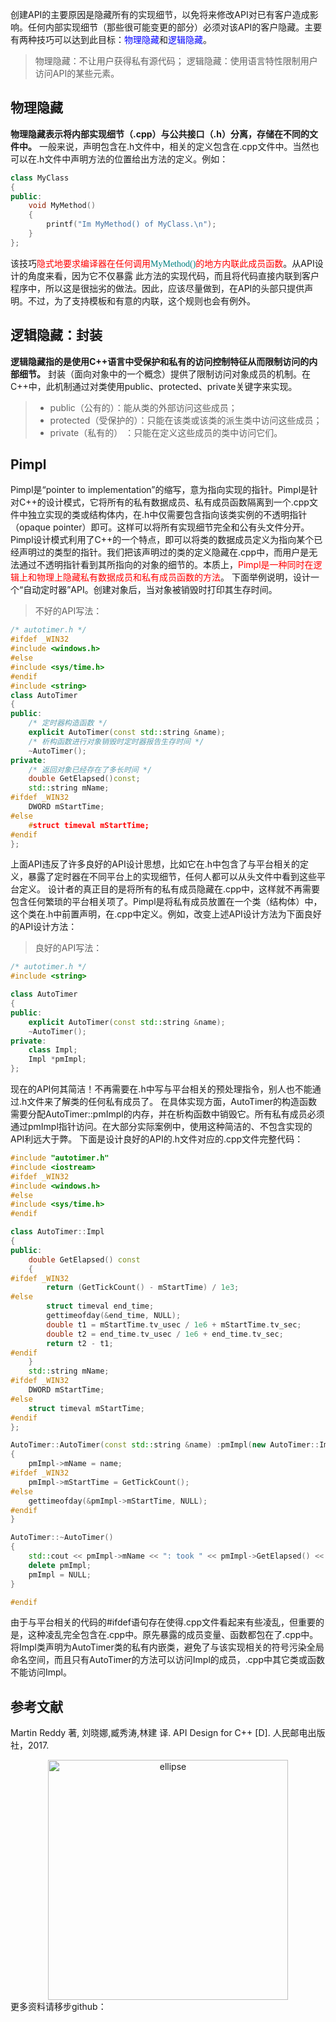 
创建API的主要原因是隐藏所有的实现细节，以免将来修改API对已有客户造成影响。任何内部实现细节（那些很可能变更的部分）必须对该API的客户隐藏。主要有两种技巧可以达到此目标：<font color=blue>物理隐藏</font>和<font color=blue>逻辑隐藏</font>。
>物理隐藏：不让用户获得私有源代码；
>逻辑隐藏：使用语言特性限制用户访问API的某些元素。
## 物理隐藏
**物理隐藏表示将内部实现细节（.cpp）与公共接口（.h）分离，存储在不同的文件中。**
一般来说，声明包含在.h文件中，相关的定义包含在.cpp文件中。当然也可以在.h文件中声明方法的位置给出方法的定义。例如：
```C++
class MyClass
{
public:
    void MyMethod()
    {
        printf("Im MyMethod() of MyClass.\n");
    }
};
```
该技巧<font color=red >隐式地要求编译器在任何调用<font color=Teal face="黑体">MyMethod()</font>的地方内联此成员函数</font>。从API设计的角度来看，因为它不仅暴露 此方法的实现代码，而且将代码直接内联到客户程序中，所以这是很拙劣的做法。因此，应该尽量做到，在API的头部只提供声明。不过，为了支持模板和有意的内联，这个规则也会有例外。
## 逻辑隐藏：封装
**逻辑隐藏指的是使用C++语言中受保护和私有的访问控制特征从而限制访问的内部细节。**
封装（面向对象中的一个概念）提供了限制访问对象成员的机制。在C++中，此机制通过对类使用public、protected、private关键字来实现。
>+ public（公有的）：能从类的外部访问这些成员；
>+ protected（受保护的）：只能在该类或该类的派生类中访问这些成员；
>+ private（私有的） ：只能在定义这些成员的类中访问它们。

## Pimpl
Pimpl是“pointer to implementation”的缩写，意为指向实现的指针。Pimpl是针对C++的设计模式，它将所有的私有数据成员、私有成员函数隔离到一个.cpp文件中独立实现的类或结构体内，在.h中仅需要包含指向该类实例的不透明指针（opaque pointer）即可。这样可以将所有实现细节完全和公有头文件分开。Pimpl设计模式利用了C++的一个特点，即可以将类的数据成员定义为指向某个已经声明过的类型的指针。我们把该声明过的类的定义隐藏在.cpp中，而用户是无法通过不透明指针看到其所指向的对象的细节的。本质上，<font color=red >Pimpl是一种同时在逻辑上和物理上隐藏私有数据成员和私有成员函数的方法</font>。
下面举例说明，设计一个“自动定时器”API。创建对象后，当对象被销毁时打印其生存时间。
>不好的API写法：
```C++
/* autotimer.h */
#ifdef _WIN32
#include <windows.h>
#else 
#include <sys/time.h>
#endif
#include <string>
class AutoTimer
{
public:
    /* 定时器构造函数 */
	explicit AutoTimer(const std::string &name);
	/* 析构函数进行对象销毁时定时器报告生存时间 */
	~AutoTimer();
private:
    /* 返回对象已经存在了多长时间 */
	double GetElapsed()const;
	std::string mName;
#ifdef _WIN32
    DWORD mStartTime;
#else
    #struct timeval mStartTime;
#endif
};
```
上面API违反了许多良好的API设计思想，比如它在.h中包含了与平台相关的定义，暴露了定时器在不同平台上的实现细节，任何人都可以从头文件中看到这些平台定义。
设计者的真正目的是将所有的私有成员隐藏在.cpp中，这样就不再需要包含任何繁琐的平台相关项了。Pimpl是将私有成员放置在一个类（结构体）中，这个类在.h中前置声明，在.cpp中定义。例如，改变上述API设计方法为下面良好的API设计方法：
>良好的API写法：
```C++
/* autotimer.h */
#include <string>

class AutoTimer
{
public:
	explicit AutoTimer(const std::string &name);
	~AutoTimer();
private:
	class Impl;
	Impl *pmImpl;
};
```
现在的API何其简洁！不再需要在.h中写与平台相关的预处理指令，别人也不能通过.h文件来了解类的任何私有成员了。
在具体实现方面，AutoTimer的构造函数需要分配AutoTimer::pmImpl的内存，并在析构函数中销毁它。所有私有成员必须通过pmImpl指针访问。在大部分实际案例中，使用这种简洁的、不包含实现的API利远大于弊。
下面是设计良好的API的.h文件对应的.cpp文件完整代码：
```C++
#include "autotimer.h"
#include <iostream>
#ifdef _WIN32
#include <windows.h>
#else 
#include <sys/time.h>
#endif

class AutoTimer::Impl
{
public:
	double GetElapsed() const
	{
#ifdef _WIN32
		return (GetTickCount() - mStartTime) / 1e3;
#else
		struct timeval end_time;
		gettimeofday(&end_time, NULL);
		double t1 = mStartTime.tv_usec / 1e6 + mStartTime.tv_sec;
		double t2 = end_time.tv_usec / 1e6 + end_time.tv_sec;
		return t2 - t1;
#endif
	}
	std::string mName;
#ifdef _WIN32
	DWORD mStartTime;
#else 
	struct timeval mStartTime;
#endif
};

AutoTimer::AutoTimer(const std::string &name) :pmImpl(new AutoTimer::Impl())
{
	pmImpl->mName = name;
#ifdef _WIN32
	pmImpl->mStartTime = GetTickCount();
#else
	gettimeofday(&pmImpl->mStartTime, NULL);
#endif
}

AutoTimer::~AutoTimer()
{
	std::cout << pmImpl->mName << ": took " << pmImpl->GetElapsed() << " seconds." << std::endl;
	delete pmImpl;
	pmImpl = NULL;
}

#endif
```
由于与平台相关的代码的#ifdef语句存在使得.cpp文件看起来有些凌乱，但重要的是，这种凌乱完全包含在.cpp中。原先暴露的成员变量、函数都包在了.cpp中。将Impl类声明为AutoTimer类的私有内嵌类，避免了与该实现相关的符号污染全局命名空间，而且只有AutoTimer的方法可以访问Impl的成员，.cpp中其它类或函数不能访问Impl。
## 参考文献
Martin Reddy 著, 刘晓娜,臧秀涛,林建 译. API Design for C++ [D]. 人民邮电出版社，2017.
<div align=center><img src="http://img.blog.csdn.net/2018030517011018?watermark/2/text/aHR0cDovL2Jsb2cuY3Nkbi5uZXQvbGl1Z2FuNTI4/font/5a6L5L2T/fontsize/400/fill/I0JBQkFCMA==/dissolve/70" width = 384 height = 384 alt="ellipse" align=center /></div><div align=center></div>
更多资料请移步github： 
